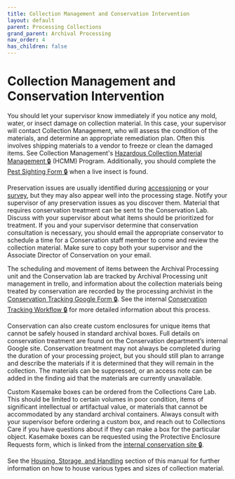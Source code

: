 ```yaml
---
title: Collection Management and Conservation Intervention
layout: default
parent: Processing Collections
grand_parent: Archival Processing
nav_order: 4
has_children: false
---
```

# Collection Management and Conservation Intervention
You should let your supervisor know immediately if you notice any mold, water, or insect damage on collection material. In this case, your supervisor will contact Collection Management, who will assess the condition of the materials, and determine an appropriate remediation plan. Often this involves shipping materials to a vendor to freeze or clean the damaged items. See Collection Management's [Hazardous Collection Material Management 🔒](https://docs.google.com/document/d/1Ss54S3d04e_QJCDlJPtGk8Iao_Xo3JcifK1u-x_kOyc/edit?usp=sharing) (HCMM) Program. Additionally, you should complete the [Pest Sighting Form 🔒](https://sites.google.com/nypl.org/specialcollections/collection-management/resources/integrated-pest-management-program) when a live insect is found. 

Preservation issues are usually identified during [accessioning](/Accessioning.md) or your [survey](/Survey.md), but they may also appear well into the processing stage. Notify your supervisor of any preservation issues as you discover them. Material that requires conservation treatment can be sent to the Conservation Lab. Discuss with your supervisor about what items should be prioritized for treatment. If you and your supervisor determine that conservation consultation is necessary, you should email the appropriate conservator to schedule a time for a Conservation staff member to come and review the collection material. Make sure to copy both your supervisor and the Associate Director of Conservation on your email.

The scheduling and movement of items between the Archival Processing unit and the Conservation lab are tracked by Archival Processing unit management in trello, and information about the collection materials being treated by conservation are recorded by the processing archivist in the [Conservation Tracking Google Form 🔒](https://docs.google.com/forms/d/e/1FAIpQLSfVX52GPpuc9hWkpEH9AvuX4d8V6juSvJnbtcR6bUu26Zsgpw/viewform?usp=share_link). See the internal [Conservation Tracking Workflow 🔒](https://docs.google.com/document/d/1Ewxe_Yx0uSFBRYr5FYrZzl4dV_F7rTkZjypJ-dBrlSk/edit?usp=sharing) for more detailed information about this process.

Conservation can also create custom enclosures for unique items that cannot be safely housed in standard archival boxes. Full details on conservation treatment are found on the Conservation department’s internal Google site. Conservation treatment may not always be completed during the duration of your processing project, but you should still plan to arrange and describe the materials if it is determined that they will remain in the collection. The materials can be suppressed, or an access note can be added in the finding aid that the materials are currently unavailable. 

Custom Kasemake boxes can be ordered from the Collections Care Lab. This should be limited to certain volumes in poor condition, items of significant intellectual or artifactual value, or materials that cannot be accommodated by any standard archival containers. Always consult with your supervisor before ordering a custom box, and reach out to Collections Care if you have questions about if they can make a box for the particular object. Kasemake boxes can be requested using the Protective Enclosure Requests form, which is linked from the [internal conservation site 🔒](https://sites.google.com/nypl.org/specialcollections/conservation/collections-care/enclosure-options). 

See the [Housing, Storage, and Handling](/Housing_Storage_Handling.md) section of this manual for further information on how to house various types and sizes of collection material.
